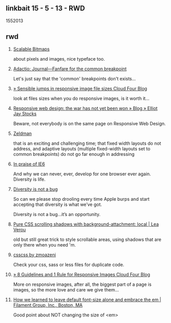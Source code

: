 <article><h1>linkbait 15 - 5 - 13 - RWD </h1><time><span class="day">15</span><span class="month">5</span><span class="year">2013</span></time><h2>rwd</h2><ol class="linkbait">	<li><a href="http://ericportis.com/posts/2013/scalables/">Scalable Bitmaps</a>	<p>about pixels and images, nice typeface too.</p></li>	<li><a href="http://adactio.com/journal/5425/">Adactio: Journal&mdash;Fanfare for the common breakpoint</a><p>Let's just say that the 'common' breakpoints don't exists...</p></li>	<li><a href="http://blog.cloudfour.com/sensible-jumps-in-responsive-image-file-sizes/">&raquo; Sensible jumps in responsive image file sizes Cloud Four Blog</a><p>look at files sizes when you do responsive images, is it worth it...</p></li>	<li><a href="http://elliotjaystocks.com/blog/responsive-web-design-the-war-has-not-yet-been-won/">Responsive web design: the war has not yet been won &raquo; Blog &raquo; Elliot Jay Stocks</a><p>Beware, not everybody is on the same page on Responsive Web Design.</p></li>	<li><a href="http://www.zeldman.com/2011/12/29/state-of-the-web-of-apps-devices-and-breakpoints/">Zeldman</a><p>that is an exciting and challenging time; that fixed width layouts do not address, and adaptive layouts (multiple fixed-width layouts set to common breakpoints) do not go far enough in addressing</p></li>	<li><a href="http://www.brucelawson.co.uk/2010/in-praise-of-ie6/">In praise of IE6</a><p>And why we can never, ever, develop for one browser ever again. Diversity is life.</p></li>	<li><a href="http://stephanierieger.com/diversity-is-not-a-bug/">Diversity is not a bug</a><p>So can we please stop drooling every time Apple burps and start accepting that diversity is what we’ve got.</p><p>Diversity is not a bug…it’s an opportunity.</p></li>	<li><a href="http://lea.verou.me/2012/04/background-attachment-local/">Pure CSS scrolling shadows with background-attachment: local | Lea Verou</a><p>old but still great trick to style scrollable areas, using shadows that are only there when you need 'm.</p></li>	<li><a href="http://zmoazeni.github.io/csscss/">csscss by zmoazeni</a><p>Check your css, sass or less files for duplicate code.</p></li>	<li><a href="http://blog.cloudfour.com/8-guidelines-and-1-rule-for-responsive-images/">&raquo; 8 Guidelines and 1 Rule for Responsive Images Cloud Four Blog</a><p>More on responsive images, after all, the biggest part of a page is images, so the more love and care we give them...</p></li>	<li><a href="http://filamentgroup.com/lab/how_we_learned_to_leave_body_font_size_alone/">How we learned to leave default font-size alone and embrace the em | Filament Group, Inc., Boston, MA</a><p>Good point about NOT changing the size of &#60;em&#62;</p></li></ol></article>